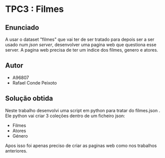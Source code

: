 # TPC3 : Filmes

## Enunciado

A usar o dataset "filmes" que vai ter de ser tratado para depois ser a ser usado num *json server*, desenvolver uma pagina web que questiona esse server. 
A pagina web precisa de ter um indice dos filmes, genero e atores.

## Autor

- A96807
- Rafael Conde Peixoto

## Solução obtida 

Neste trabalho desenvolvi uma script em python para tratar do filmes.json . Ele python vai criar 3 coleções dentro de um ficheiro json:

- Filmes
- Atores
- Género

Apos isso foi apenas preciso de criar as paginas web como nos trabalhos anteriores.

